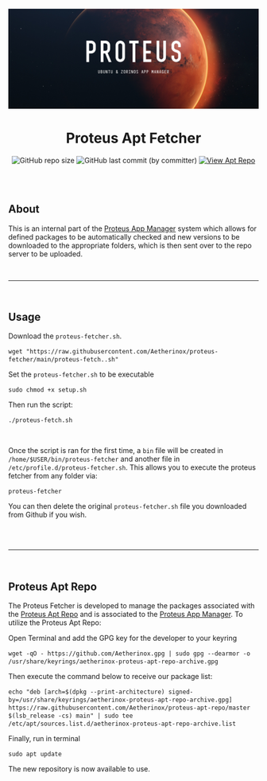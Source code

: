 <p align="center"><img src="https://raw.githubusercontent.com/Aetherinox/proteus-app-manager/main/docs/images/readme/banner_02.png" width="860"></p>
<h1 align="center"><b>Proteus Apt Fetcher</b></h1>

<div align="center">

![GitHub repo size](https://img.shields.io/github/repo-size/Aetherinox/proteus-apt-repo?label=size&color=59702a) ![GitHub last commit (by committer)](https://img.shields.io/github/last-commit/Aetherinox/proteus-apt-repo?color=b43bcc) [![View Apt Repo](https://img.shields.io/badge/Repo%20-%20View%20-%20%23f00e7f?logo=Linux&logoColor=FFFFFF&label=Repo)](https://github.com/Aetherinox/proteus-apt-repo/)

</div>

<br />
<br />

## About
This is an internal part of the [Proteus App Manager](https://github.com/Aetherinox/proteus-app-manager) system which allows for defined packages to be automatically checked and new versions to be downloaded to the appropriate folders, which is then sent over to the repo server to be uploaded.

<br />

---

<br />

## Usage
Download the `proteus-fetcher.sh`.
```shell
wget "https://raw.githubusercontent.com/Aetherinox/proteus-fetcher/main/proteus-fetch..sh"
```

Set the `proteus-fetcher.sh` to be executable

```shell
sudo chmod +x setup.sh
```

Then run the script:
```shell
./proteus-fetch.sh
```

<br />

Once the script is ran for the first time, a `bin` file will be created in `/home/$USER/bin/proteus-fetcher` and another file in `/etc/profile.d/proteus-fetcher.sh`. This allows you to execute the proteus fetcher from any folder via:
```shell
proteus-fetcher
```

You can then delete the original `proteus-fetcher.sh` file you downloaded from Github if you wish.

<br />

<br />

---

<br />

## Proteus Apt Repo
The Proteus Fetcher is developed to manage the packages associated with the [Proteus Apt Repo](https://github.com/Aetherinox/proteus-apt-repo) and is associated to the [Proteus App Manager](https://github.com/Aetherinox/proteus-app-manager). To utilize the Proteus Apt Repo:

Open Terminal and add the GPG key for the developer to your keyring

```shell
wget -qO - https://github.com/Aetherinox.gpg | sudo gpg --dearmor -o /usr/share/keyrings/aetherinox-proteus-apt-repo-archive.gpg
```

Then execute the command below to receive our package list:
```shell
echo "deb [arch=$(dpkg --print-architecture) signed-by=/usr/share/keyrings/aetherinox-proteus-apt-repo-archive.gpg] https://raw.githubusercontent.com/Aetherinox/proteus-apt-repo/master $(lsb_release -cs) main" | sudo tee /etc/apt/sources.list.d/aetherinox-proteus-apt-repo-archive.list
```

Finally, run in terminal
```shell
sudo apt update
```
The new repository is now available to use.
